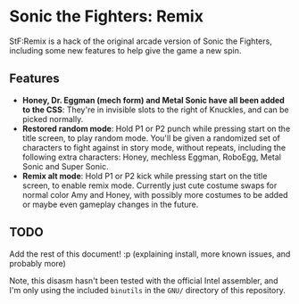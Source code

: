 # Sonic the Fighters: Remix
StF:Remix is a hack of the original arcade version of Sonic the Fighters, including some new features to help give the game a new spin.

## Features
* **Honey, Dr. Eggman (mech form) and Metal Sonic have all been added to the CSS**: They're in invisible slots to the right of Knuckles, and can be picked normally.
* **Restored random mode**: Hold P1 or P2 punch while pressing start on the title screen, to play random mode. You'll be given a randomized set of characters to fight against in story mode, without repeats, including the following extra characters: Honey, mechless Eggman, RoboEgg, Metal Sonic and Super Sonic.
* **Remix alt mode**: Hold P1 or P2 kick while pressing start on the title screen, to enable remix mode. Currently just cute costume swaps for normal color Amy and Honey, with possibly more costumes to be added or maybe even gameplay changes in the future.

## TODO
Add the rest of this document! :p (explaining install, more known issues, and probably more)

Note, this disasm hasn't been tested with the official Intel assembler, and I'm only using the included `binutils` in the `GNU/` directory of this repository.
